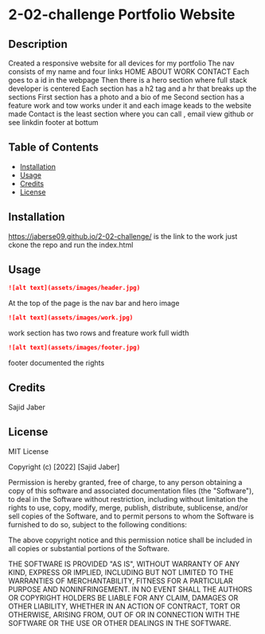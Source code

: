 # 2-02-challenge Portfolio Website

## Description
Created a responsive website for all devices for my portfolio
The nav consists of my name and four links
    HOME
    ABOUT
    WORK 
    CONTACT
Each goes to a id in the webpage
Then there is a hero section where full stack developer is centered
Each section has a h2 tag and a hr that breaks up the sections
First section has a photo and a bio of me
Second section has a feature work and tow works under it and each image keads to the website made
Contact is the least section where you can call , email  view github or see linkdin
footer at bottum


## Table of Contents

* [Installation](#installation)
* [Usage](#usage)
* [Credits](#credits)
* [License](#license)


## Installation
https://jaberse09.github.io/2-02-challenge/ is the link to the work
just ckone the repo and run the index.html 

## Usage

```md
![alt text](assets/images/header.jpg)
```
At the top of the page is the nav bar and hero image

```md
![alt text](assets/images/work.jpg)
```
work section has two rows and freature work full width

```md
![alt text](assets/images/footer.jpg)
```
footer documented the rights



## Credits
Sajid Jaber
## License
MIT License

Copyright (c) [2022] [Sajid Jaber]

Permission is hereby granted, free of charge, to any person obtaining a copy
of this software and associated documentation files (the "Software"), to deal
in the Software without restriction, including without limitation the rights
to use, copy, modify, merge, publish, distribute, sublicense, and/or sell
copies of the Software, and to permit persons to whom the Software is
furnished to do so, subject to the following conditions:

The above copyright notice and this permission notice shall be included in all
copies or substantial portions of the Software.

THE SOFTWARE IS PROVIDED "AS IS", WITHOUT WARRANTY OF ANY KIND, EXPRESS OR
IMPLIED, INCLUDING BUT NOT LIMITED TO THE WARRANTIES OF MERCHANTABILITY,
FITNESS FOR A PARTICULAR PURPOSE AND NONINFRINGEMENT. IN NO EVENT SHALL THE
AUTHORS OR COPYRIGHT HOLDERS BE LIABLE FOR ANY CLAIM, DAMAGES OR OTHER
LIABILITY, WHETHER IN AN ACTION OF CONTRACT, TORT OR OTHERWISE, ARISING FROM,
OUT OF OR IN CONNECTION WITH THE SOFTWARE OR THE USE OR OTHER DEALINGS IN THE
SOFTWARE.
